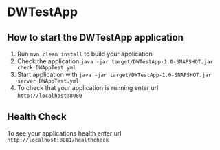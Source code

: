 # DWTestApp

How to start the DWTestApp application
---

1. Run `mvn clean install` to build your application
2. Check the application `java -jar target/DWTestApp-1.0-SNAPSHOT.jar check DWAppTest.yml`
3. Start application with `java -jar target/DWTestApp-1.0-SNAPSHOT.jar server DWAppTest.yml`
4. To check that your application is running enter url `http://localhost:8080`

Health Check
---

To see your applications health enter url `http://localhost:8081/healthcheck`
